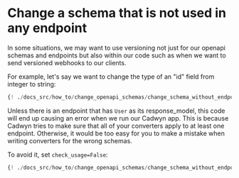 # Change a schema that is not used in any endpoint

In some situations, we may want to use versioning not just for our openapi schemas and endpoints but also within our code such as when we want to send versioned webhooks to our clients.

For example, let's say we want to change the type of an "id" field from integer to string:

```python
{! ./docs_src/how_to/change_openapi_schemas/change_schema_without_endpoint/block001.py !}
```

Unless there is an endpoint that has `User` as its response_model, this code will end up causing an error when we run our Cadwyn app. This is because Cadwyn tries to make sure that all of your converters apply to at least one endpoint. Otherwise, it would be too easy for you to make a mistake when writing converters for the wrong schemas.

To avoid it, set `check_usage=False`:

```python hl_lines="21"
{! ./docs_src/how_to/change_openapi_schemas/change_schema_without_endpoint/block002.py !}
```
